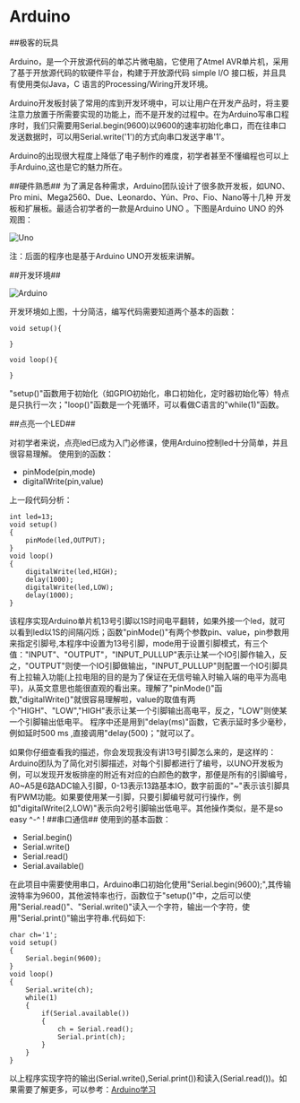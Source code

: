 # Arduino

##极客的玩具

Arduino，是一个开放源代码的单芯片微电脑，它使用了Atmel AVR单片机，采用了基于开放源代码的软硬件平台，构建于开放源代码 simple I/O 接口板，并且具有使用类似Java，C 语言的Processing/Wiring开发环境。

Arduino开发板封装了常用的库到开发环境中，可以让用户在开发产品时，将主要注意力放置于所需要实现的功能上，而不是开发的过程中。在为Arduino写串口程序时，我们只需要用Serial.begin(9600)以9600的速率初始化串口，而在往串口发送数据时，可以用Serial.write('1')的方式向串口发送字串'1'。

Arduino的出现很大程度上降低了电子制作的难度，初学者甚至不懂编程也可以上手Arduino,这也是它的魅力所在。

##硬件熟悉##
为了满足各种需求，Arduino团队设计了很多款开发板，如UNO、Pro mini、Mega2560、Due、Leonardo、Yún、Pro、Fio、Nano等十几种 开发板和扩展板。最适合初学者的一款是Arduino UNO 。下图是Arduino UNO 的外观图：

![Uno](http://designiot.phodal.com/images/uno.png)

注：后面的程序也是基于Arduino UNO开发板来讲解。

##开发环境##

![Arduino](http://designiot.phodal.com/images/arduino.png)

开发环境如上图，十分简洁，编写代码需要知道两个基本的函数：

    void setup(){
    
    }
    
    void loop(){
    
    }
    
"setup()"函数用于初始化（如GPIO初始化，串口初始化，定时器初始化等）特点是只执行一次；"loop()"函数是一个死循环，可以看做C语言的"while(1)"函数。

##点亮一个LED##

对初学者来说，点亮led已成为入门必修课，使用Arduino控制led十分简单，并且很容易理解。
使用到的函数：

*  pinMode(pin,mode)
*  digitalWrite(pin,value)

上一段代码分析：

    int led=13;    
    void setup()
    {
        pinMode(led,OUTPUT);
    }
    void loop()
    {
        digitalWrite(led,HIGH);
        delay(1000);
        digitalWrite(led,LOW);
        delay(1000);
    }

该程序实现Arduino单片机13号引脚以1S时间电平翻转，如果外接一个led，就可以看到led以1S的间隔闪烁；函数"pinMode()"有两个参数pin、value，pin参数用来指定引脚号,本程序中设置为13号引脚，mode用于设置引脚模式，有三个值："INPUT"、"OUTPUT"，"INPUT_PULLUP"表示让某一个IO引脚作输入，反之，"OUTPUT"则使一个IO引脚做输出，"INPUT_PULLUP"则配置一个IO引脚具有上拉输入功能(上拉电阻的目的是为了保证在无信号输入时输入端的电平为高电平)，从英文意思也能很直观的看出来。理解了"pinMode()"函数,"digitalWrite()"就很容易理解啦，value的取值有两个"HIGH"、"LOW","HIGH"表示让某一个引脚输出高电平，反之，"LOW"则使某一个引脚输出低电平。
程序中还是用到"delay(ms)"函数，它表示延时多少毫秒，例如延时500 ms ,直接调用"delay(500)；"就可以了。

如果你仔细查看我的描述，你会发现我没有讲13号引脚怎么来的，是这样的：Arduino团队为了简化对引脚描述，对每个引脚都进行了编号，以UNO开发板为例，可以发现开发板排座的附近有对应的白颜色的数字，那便是所有的引脚编号，A0~A5是6路ADC输入引脚，0-13表示13路基本IO，数字前面的"~"表示该引脚具有PWM功能。如果要使用某一引脚，只要引脚编号就可行操作，例如"digitalWrite(2,LOW)"表示向2号引脚输出低电平。其他操作类似，是不是so easy ^-^ !
##串口通信##
使用到的基本函数：
+ Serial.begin()
+ Serial.write()
+ Serial.read()
+ Serial.available()

在此项目中需要使用串口，Arduino串口初始化使用"Serial.begin(9600);",其传输波特率为9600，其他波特率也行，函数位于"setup()"中，之后可以使用"Serial.read()"、"Serial.write()"读入一个字符，输出一个字符，使用"Serial.print()"输出字符串.代码如下:

    char ch='1';
    void setup()
    {
        Serial.begin(9600);
    }
    void loop()
    {
        Serial.write(ch);
        while(1)
        {
            if(Serial.available())    
            {
                ch = Serial.read();
                Serial.print(ch);
            }
        }
    }
    
以上程序实现字符的输出(Serial.write(),Serial.print())和读入(Serial.read())。如果需要了解更多，可以参考：[Arduino学习](www.arduino.cc)


